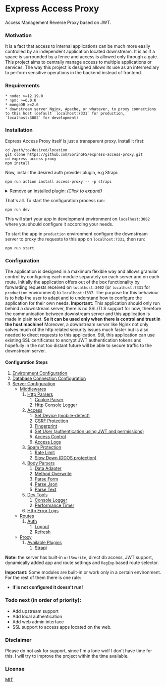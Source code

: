 # Express Access Proxy

Access Management Reverse Proxy based on JWT.

### Motivation

It is a fact that access to internal applications can be much more easily controlled by an independent application located downstream. It is as if a space is surrounded by a fence and access is allowed only through a gate. This project aims to centrally manage access to multiple applications or services. The way this project is designed allows its use as an intermediary to perform sensitive operations in the backend instead of frontend.

### Requirements

    * node: >=12.19.0
    * npm: >=6.0.0
    * mongoDB >=2.6
    * downstream server Nginx, Apache, or whatever, to proxy connections to this host (default `localhost:7331` for production, `localhost:3002` for development)

### Installation

Express Access Proxy itself is just a transparent proxy. Install it first:

```shell
cd /path/to/desired/location
git clone https://github.com/SorinGFS/express-access-proxy.git 
cd express-access-proxy
npm install
```

Now, install the desired auth provider plugin, e.g Strapi:

```shell
npm run action install access-proxy -- -p strapi
```

<details>
<summary>Remove an installed plugin: <em>(Click to expand)</em></summary>

```shell
npm run action uninstall access-proxy -- -p strapi
```

</details>

That's all. To start the configuration process run:

```shell
npm run dev
```

This will start your app in development environment on `localhost:3002` where you should configure it according your needs.

To start the app in `production` environment configure the downstream server to proxy the requests to this app on `localhost:7331`, then run:

```shell
npm run start
```

### Configuration

The application is designed in a maximum flexible way and allows granular control by configuring each module separately on each server and on each route. Initially the application offers out of the box functionality by forwarding requests received on `localhost:3002` (or `localhost:7331` for `production` environment) to `localhost:1337`. The purpose for this behaviour is to help the user to adapt and to understand how to configure the application for their own needs. 
**Important:** This application should only run behind a downstream server, there is no SSL/TLS support for now, therefore the communication between downstream server and this application is made in plain text. **So it can be used only when there is control and trust in the host machine!** Moreover, a downstream server like Nginx not only solves much of the http related security issues much faster but is also needed to direct requests to this application. Stil, this application can use existing SSL certificates to encrypt JWT authentication tokens and hopefully in the not too distant future will be able to secure traffic to the downstream server.

#### Configuration Steps

1. [Environment Configuration](config/env)
1. [Database Connection Configuration](config/connections)
1. [Server Configuration](config/servers)
    - [Middlewares](https://github.com/SorinGFS/express-access-proxy-middlewares/tree/master)
        1. [Http Parsers](https://github.com/SorinGFS/express-access-proxy-middlewares/tree/master/http-parsers)
            1. [Cookie Parser](https://github.com/SorinGFS/express-access-proxy-middlewares/tree/master/http-parsers/cookie-parser)
            1. [Http Console Logger](https://github.com/SorinGFS/express-access-proxy-middlewares/tree/master/http-parsers/volleyball)
        1. [Access](https://github.com/SorinGFS/express-access-proxy-middlewares/tree/master/access)
            1. [Set Device (mobile-detect)](https://github.com/SorinGFS/express-access-proxy-middlewares/tree/master/access/mobile-detect)
            1. [CSRF Protection](https://github.com/SorinGFS/express-access-proxy-middlewares/tree/master/access/csrf-protection)
            1. [Fingerprint](https://github.com/SorinGFS/express-access-proxy-middlewares/tree/master/access/fingerprint)
            1. [Set User (authentication using JWT and permissions)](https://github.com/SorinGFS/express-access-proxy-middlewares/tree/master/access/set-user)
            1. [Access Control](https://github.com/SorinGFS/express-access-proxy-middlewares/tree/master/access/access-control)
            1. [Access Logs](https://github.com/SorinGFS/express-access-proxy-middlewares/tree/master/access/access-logs)
        1. [Spam Protection](https://github.com/SorinGFS/express-access-proxy-middlewares/tree/master/spam-protection)
            1. [Rate Limit](https://github.com/SorinGFS/express-access-proxy-middlewares/tree/master/spam-protection/rate-limit)
            1. [Slow Down (DDOS protection)](https://github.com/SorinGFS/express-access-proxy-middlewares/tree/master/spam-protection/slow-down)
        1. [Body Parsers](https://github.com/SorinGFS/express-access-proxy-middlewares/tree/master/body-parsers)
            1. [Data Adapter](https://github.com/SorinGFS/express-access-proxy-middlewares/tree/master/body-parsers/data-adapter)
            1. [Method Overwrite](https://github.com/SorinGFS/express-access-proxy-middlewares/tree/master/body-parsers/method-override)
            1. [Parse Form](https://github.com/SorinGFS/express-access-proxy-middlewares/tree/master/body-parsers/parse-form)
            1. [Parse Json](https://github.com/SorinGFS/express-access-proxy-middlewares/tree/master/body-parsers/parse-json)
            1. [Parse Text](https://github.com/SorinGFS/express-access-proxy-middlewares/tree/master/body-parsers/parse-text)
        1. [Dev Tools](https://github.com/SorinGFS/express-access-proxy-middlewares/tree/master/dev-tools)
            1. [Console Logger](https://github.com/SorinGFS/express-access-proxy-middlewares/tree/master/dev-tools/console-logger)
            1. [Performance Timer](https://github.com/SorinGFS/express-access-proxy-middlewares/tree/master/dev-tools/performance-timer)
        1. [Http Error Logs](https://github.com/SorinGFS/express-access-proxy-middlewares/tree/master/http-errors)
    - [Routes](server/routes)
        1. [Auth](server/routes/auth)
            1. [Logout](server/routes/auth/logout)
            1. [Refresh](server/routes/auth/refresh)
    - [Proxy](server/proxy)
        1. [Available Plugins](server/proxy#plugins)
            1. [Strapi](https://github.com/SorinGFS/strapi-access-proxy#strapi-access-proxy)

**Note:** the server has built-in `urlRewrite`, direct db access, JWT support, dynamically added app and route settings and `RegExp` based route selector.

**Important:** Some modules are built-in or work only in a certain environment. For the rest of them there is one rule:
- **if is not configured it doesn't run!**

### Todo next (in order of priority):

- Add upstream support
- Add local authentication
- Add web admin interface
- SSL support to access apps located on the web.

### Disclaimer

Please do not ask for support, since I'm a lone wolf I don't have time for this. I will try to improve the project within the time available.

### License

[MIT](LICENSE)
